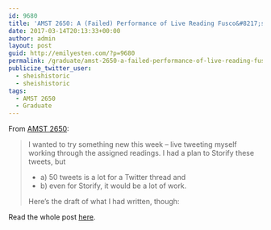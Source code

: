 ```yaml
---
id: 9680
title: 'AMST 2650: A (Failed) Performance of Live Reading Fusco&#8217;s “The Other History of Intercultural Performance”'
date: 2017-03-14T20:13:33+00:00
author: admin
layout: post
guid: http://emilyesten.com/?p=9680
permalink: /graduate/amst-2650-a-failed-performance-of-live-reading-fuscos-the-other-history-of-intercultural-performance/
publicize_twitter_user:
  - sheishistoric
  - sheishistoric
tags:
  - AMST 2650
  - Graduate
---
```

From [AMST 2650](http://blogs.brown.edu/amst-2650-s01-spring-2017/):

> I wanted to try something new this week – live tweeting myself working through the assigned readings. I had a plan to Storify these tweets, but
>
>   * a) 50 tweets is a lot for a Twitter thread and
>   * b) even for Storify, it would be a lot of work.
>
> Here’s the draft of what I had written, though:

Read the whole post [here](http://blogs.brown.edu/amst-2650-s01-spring-2017/2017/03/14/a-failed-performance-of-live-reading-fuscos-the-other-history-of-intercultural-performance/).
